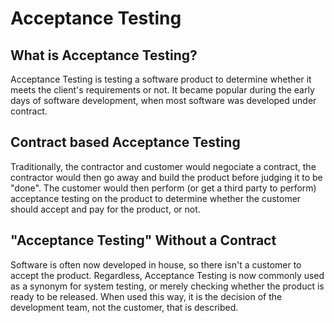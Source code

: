 # Acceptance Testing

## What is Acceptance Testing?

Acceptance Testing is testing a software product to determine whether it meets the client's requirements or not. It became popular during the early days of software development, when most software was developed under contract.

## Contract based Acceptance Testing

Traditionally, the contractor and customer would negociate a contract, the contractor would then go away and build the product before judging it to be "done". The customer would then perform (or get a third party to perform) acceptance testing on the product to determine whether the customer should accept and pay for the product, or not.

## "Acceptance Testing" Without a Contract

Software is often now developed in house, so there isn't a customer to accept the product. Regardless, Acceptance Testing is now commonly used as a synonym for system testing, or merely checking whether the product is ready to be released. When used this way, it is the decision of the development team, not the customer, that is described.